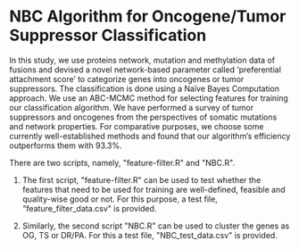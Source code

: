 # NBC Algorithm for Oncogene/Tumor Suppressor Classification

In this study, we use proteins network, mutation and methylation data of fusions and devised a novel network-based parameter called ‘preferential attachment score’ to categorize genes into oncogenes or tumor suppressors. The classification is done using a Naïve Bayes Computation approach. We use an ABC-MCMC method for selecting features for training our classification algorithm. We have performed a survey of tumor suppressors and oncogenes from the perspectives of somatic mutations and network properties. For comparative purposes, we choose some currently well-established methods and found that our algorithm’s efficiency outperforms them with 93.3%. 

There are two scripts, namely, "feature-filter.R" and "NBC.R". 

1. The first script, "feature-filter.R" can be used to test whether the features that need to be used for training are well-defined, feasible and quality-wise good or not. For this purpose, a test file, "feature_filter_data.csv" is provided. 

2. Similarly, the second script "NBC.R" can be used to cluster the genes as OG, TS or DR/PA. For this a test file, "NBC_test_data.csv" is provided.
